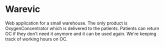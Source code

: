 # Warevic
Web application for a small warehouse. The only product is OxygenConcentrator which is delivered to the patients. Patients can return OC if they don't need it anymore and it can be used again. We're keeping track of working hours on OC.

